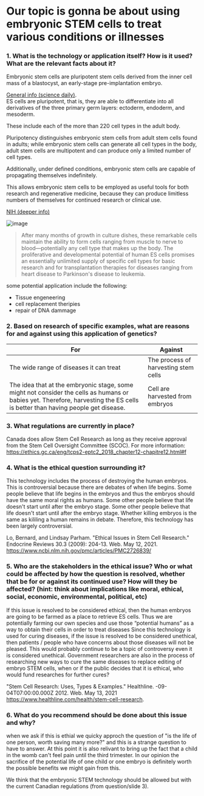 # Our topic is gonna be about using embryonic STEM cells to treat various conditions or illnesses


### 1. What is the technology or application itself?  How is it used?  What are the relevant facts about it? 

Embryonic stem cells are pluripotent stem cells derived from the inner cell mass of a blastocyst, an early-stage pre-implantation embryo.

[General info (science daily)](https://www.sciencedaily.com/terms/embryonic_stem_cell.htm#:~:text=Embryonic%20stem%20cells%20(ESCs)%20are,%3A%20ectoderm%2C%20endoderm%20and%20mesoderm.).  
ES cells are pluripotent, that is, they are able to differentiate into all derivatives of the three primary germ layers: ectoderm, endoderm, and mesoderm.

These include each of the more than 220 cell types in the adult body.

Pluripotency distinguishes embryonic stem cells from adult stem cells found in adults; while embryonic stem cells can generate all cell types in the body, adult stem cells are multipotent and can produce only a limited number of cell types.

Additionally, under defined conditions, embryonic stem cells are capable of propagating themselves indefinitely.

This allows embryonic stem cells to be employed as useful tools for both research and regenerative medicine, because they can produce limitless numbers of themselves for continued research or clinical use.


[NIH (deeper info)](https://stemcells.nih.gov/info/Regenerative_Medicine/2006Chapter1.htm)

![image](https://user-images.githubusercontent.com/37968460/118041160-5076ee00-b327-11eb-96ec-22721c209059.png)
> After many months of growth in culture dishes, these remarkable cells maintain the ability to form cells ranging from muscle to nerve to blood—potentially any cell type that makes up the body. The proliferative and developmental potential of human ES cells promises an essentially unlimited supply of specific cell types for basic research and for transplantation therapies for diseases ranging from heart disease to Parkinson's disease to leukemia.
 
some potential application include the following:
* Tissue engeneering
* cell replacement theripies
* repair of DNA dammage


### 2. Based on research of specific examples, what are reasons for and against using this application of genetics? 

For						   |      Against
---------------------|-----------------------------------
The wide range of diseases it can treat  |The process of harvesting stem cells  
The idea that at the embryonic stage, some might not consider the cells as humans or babies yet. Therefore, harvesting the ES cells is better than having people get disease. | Cell are harvested from embryos



### 3. What regulations are currently in place? 

Canada does allow Stem Cell Research as long as they receive approval from the Stem Cell Oversight Committee (SCOC). For more information:
https://ethics.gc.ca/eng/tcps2-eptc2_2018_chapter12-chapitre12.html#f


### 4. What is the ethical question surrounding it?   
This technology includes the process of destroying the human embryos. This is controversial because there are debates of when life begins. Some people believe that life begins in the embryos and thus the embryos should have the same moral rights as humans. Some other people believe that life doesn't start until after the embryo stage. Some other people believe that life doesn't start until after the embryo stage. Whether killing embryos is the same as kililing a human remains in debate. Therefore, this technology has been largely controversial.

Lo, Bernard, and Lindsay Parham. "Ethical Issues in Stem Cell Research." Endocrine Reviews 30.3 (2009): 204-13. Web. May 12, 2021. <https://www.ncbi.nlm.nih.gov/pmc/articles/PMC2726839/> 


### 5. Who are the stakeholders in the ethical issue?  Who or what could be affected by how the question is resolved, whether that be for or against its continued use?  How will they be affected?  (hint: think about implications like moral, ethical, social, economic, environmental, political, etc) 

If this issue is resolved to be considered ethical, then the human embryos are going to be farmed as a place to retrieve ES cells. Thus we are potentially farming our own species and use those “potential humans” as a way to obtain their cells in order to treat diseases
Since this technology is used for curing diseases, if the issue is resolved to be considered unethical, then patients / people who have concerns about those diseases will not be pleased. This would probably continue to be a topic of controversy even it is considered unethical. Government researchers are also in the process of researching new ways to cure the same diseases to replace editing of embryo STEM cells, when or if the public decides that it is ethical, who would fund researches for further cures?

"Stem Cell Research: Uses, Types & Examples." Healthline. -09-04T07:00:00.000Z 2012. Web. May 13, 2021
<https://www.healthline.com/health/stem-cell-research>.


### 6. What do you recommend should be done about this issue and why?

when we ask if this is ethial we quicky approch the question of "is the life of one person, worth saving many more?" and this is a strange question to have to answer. At this point it is also relivant to bring up the fact that a child in the womb can't feel pain until the third trimester. In our opinion the sacrifice of the potential life of one child or one embryo is definitely worth the possible benefits we might gain from this.


We think that the embryonic STEM technology should be allowed but with the current Canadian regulations (from question/slide 3).

